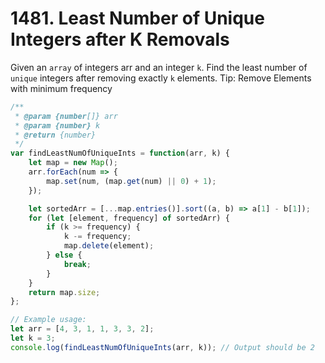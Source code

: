 # 1481. Least Number of Unique Integers after K Removals

Given an `array` of integers arr and an integer `k`. Find the least number of `unique` integers after removing exactly `k` elements.
Tip: Remove Elements with minimum frequency
```javascript
/**
 * @param {number[]} arr
 * @param {number} k
 * @return {number}
 */
var findLeastNumOfUniqueInts = function(arr, k) {
    let map = new Map();
    arr.forEach(num => {
        map.set(num, (map.get(num) || 0) + 1);
    });

    let sortedArr = [...map.entries()].sort((a, b) => a[1] - b[1]);
    for (let [element, frequency] of sortedArr) {
        if (k >= frequency) {
            k -= frequency;
            map.delete(element);
        } else {
            break;
        }
    }
    return map.size;
};

// Example usage:
let arr = [4, 3, 1, 1, 3, 3, 2];
let k = 3;
console.log(findLeastNumOfUniqueInts(arr, k)); // Output should be 2


```